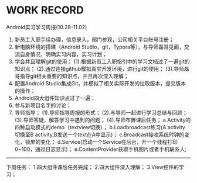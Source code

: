 # WORK RECORD



Android实习学习周报(10.28-11.02)

1. 新员工入职手续办理，信息录入，部门参观，公司相关平台账号注册；
2. 新电脑环境的搭建（Android Studio，git，Typora等），与导师磊哥见面，交流自身情况，明确实习内容，实习计划；
3. 学会并且理解git的使用；
	(1).根据新员工入职指引中的学习文档过了一遍git的知识点；
	(2).通过连接github模拟真实开发环境，进行git的使用；
	(3).导师磊哥指导git相关重要的知识点，并且再次深入理解；
4. 配置Android Studio集成Git，并模拟了相关实际开发的拉取版本，提交版本的操作；
5. Android四大组件知识点过了一遍；
6. 参与新项目名字的讨论；
7. 导师指导；
	(1).导师指导周报的形式；
	(2).与导师一起进行学习总结与回顾；
	(3).导师答疑，解答学习中遇到的问题；
	(4).导师布置课后任务；
		a.Activity的四种启动模式的demo（textview切换）；
		b.Loadbroadcast练习(A activity 切换至B activity,B发送一个text在A中显示)；
		c.Broadcast接收系统时钟的变化，锁屏的变化；
		d.Service(启动一个Service在后台，开一个线程打印0~100，通过日志显示)；
		e.ContentProvider获取手机图片或者手机联系人;
***
下周任务：
	1.四大组件课后任务完成；
	2.四大组件深入理解；
	3.View控件的学习；